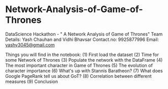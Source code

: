 # Network-Analysis-of-Game-of-Thrones
DataScience Hackathon - " A Network Analysis of Game of Thrones" 
Team Details: Yash Chauhan and Vidhi Bhavsar 
Contact.no: 9925877996 
Email: yashy3045@gmail.com  

Things you will find in the notebook:
(1) First load the dataset 
(2) Time for some Network of Thrones 
(3) Populate the network with the DataFrame 
(4) The most important character in Game of Thrones 
(5) The evolution of character importance 
(6) What's up with Stannis Baratheon? 
(7) What does Google PageRank tell us about GoT? 
(8) Correlation between different measures 
(9) Conclusion
